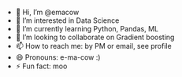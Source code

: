 - 👋 Hi, I’m @emacow
- 👀 I’m interested in Data Science
- 🌱 I’m currently learning Python, Pandas, ML
- 💞️ I’m looking to collaborate on Gradient boosting  
- 📫 How to reach me: by PM or email, see profile
- 😄 Pronouns: e-ma-cow :)
- ⚡ Fun fact: moo

<!---
emacow/emacow is a ✨ special ✨ repository because its `README.md` (this file) appears on your GitHub profile.
You can click the Preview link to take a look at your changes.
--->
